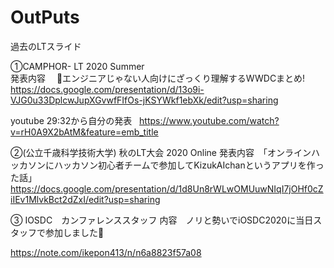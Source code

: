 # OutPuts

過去のLTスライド

①CAMPHOR- LT 2020 Summer   
発表内容　 🍎エンジニアじゃない人向けにざっくり理解するWWDCまとめ!  
https://docs.google.com/presentation/d/13o9i-VJG0u33DplcwJupXGvwfFIfOs-jKSYWkf1ebXk/edit?usp=sharing

youtube 29:32から自分の発表   
https://www.youtube.com/watch?v=rH0A9X2bAtM&feature=emb_title


②(公立千歳科学技術大学) 秋のLT大会 2020 Online
発表内容　「オンラインハッカソンにハッカソン初心者チームで参加してKizukAIchanというアプリを作った話」
https://docs.google.com/presentation/d/1d8Un8rWLwOMUuwNIqI7jOHf0cZiIEv1MlvkBct2dZxI/edit?usp=sharing

③ IOSDC　カンファレンススタッフ
内容　ノリと勢いでiOSDC2020に当日スタッフで参加しました🍎

https://note.com/ikepon413/n/n6a8823f57a08
